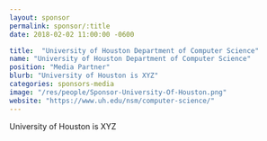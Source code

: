 ```yaml
---
layout: sponsor
permalink: sponsor/:title
date: 2018-02-02 11:00:00 -0600

title:  "University of Houston Department of Computer Science"
name: "University of Houston Department of Computer Science"
position: "Media Partner"
blurb: "University of Houston is XYZ"
categories: sponsors-media
image: "/res/people/Sponsor-University-Of-Houston.png"
website: "https://www.uh.edu/nsm/computer-science/"
---
```


University of Houston is XYZ